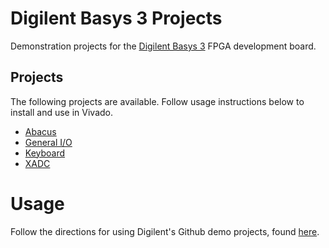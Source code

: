 # Digilent Basys 3 Projects
Demonstration projects for the [Digilent Basys 3](https://reference.digilentinc.com/reference/programmable-logic/basys-3/start) FPGA development board.
## Projects
The following projects are available. Follow usage instructions below to install and use in Vivado.
- [Abacus](https://reference.digilentinc.com/learn/programmable-logic/tutorials/basys-3-abacus/start)
- [General I/O](https://reference.digilentinc.com/learn/programmable-logic/tutorials/basys-3-general-io/start)
- [Keyboard](https://reference.digilentinc.com/learn/programmable-logic/tutorials/basys-3-keyboard-demo/start)
- [XADC](https://reference.digilentinc.com/learn/programmable-logic/tutorials/basys-3-xadc/start)
# Usage
Follow the directions for using Digilent's Github demo projects, found [here](https://reference.digilentinc.com/learn/programmable-logic/tutorials/github-demos/start).
